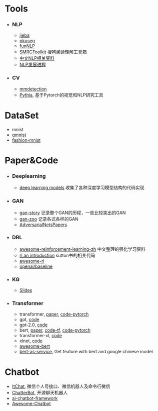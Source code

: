# Tools
- ### NLP

    - [jieba](https://github.com/fxsjy/jieba)
    - [pkuseg](https://github.com/lancopku/pkuseg-python)
    - [funNLP](https://github.com/fighting41love/funNLP)    
    - [SMRCToolkit](https://github.com/sogou/SMRCToolkit)  搜狗阅读理解工具箱
    - [中文NLP相关资料](https://github.com/crownpku/Awesome-Chinese-NLP)
    - [NLP发展进程](https://github.com/sebastianruder/NLP-progress)

- ### CV

    - [mmdetection](https://github.com/open-mmlab/mmdetection)
    - [Pythia](https://github.com/facebookresearch/pythia), 基于Pytorch的视觉和NLP研究工具


# DataSet

- mnist
- [qmnist](https://github.com/facebookresearch/qmnist)
- [fashion-mnist](https://github.com/zalandoresearch/fashion-mnist)

  
# Paper&Code

- ### Deeplearning

    - [deep learning models](https://github.com/rasbt/deeplearning-models) 收集了各种深度学习模型结构的代码实现


- ### GAN

    - [gan-story](https://blog.floydhub.com/gans-story-so-far/) 记录整个GAN的历程，一些比较突出的GAN
    - [gan-zoo](https://github.com/hindupuravinash/the-gan-zoo) 记录各式各样的GAN
    - [AdversarialNetsPapers](https://github.com/zhangqianhui/AdversarialNetsPapers)


- ### DRL

    - [awesome-reinforcement-learning-zh](https://github.com/wwxFromTju/awesome-reinforcement-learning-zh) 中文整理的强化学习资料
    - [rl an introduction](https://github.com/ShangtongZhang/reinforcement-learning-an-introduction) sutton书的相关代码
    - [awesome-rl](https://github.com/aikorea/awesome-rl)
    - [openai/baseline](https://github.com/openai/baselines)


- ### KG

    - [Slides](https://github.com/liuhuanyong/KnowledgeGraphSlides)


- ### Transformer

    - transformer, [paper](https://arxiv.org/pdf/1706.03762.pdf), 	[code-pytorch](<https://github.com/harvardnlp/annotated-transformer>)
    - gpt, [code](https://github.com/openai/finetune-transformer-lm)
    - gpt-2.0, [code](https://github.com/openai/gpt-2)
    - bert, [paper](https://arxiv.org/pdf/1810.04805.pdf), [code-tf](https://github.com/google-research/bert), [code-pytorch](https://github.com/huggingface/pytorch-pretrained-BERT) 
    - transformer-xl, [code](https://github.com/kimiyoung/transformer-xl)
    - xlnet, [code](https://github.com/zihangdai/xlnet)
    - [awesome-bert](https://github.com/Jiakui/awesome-bert)
    - [bert-as-service](https://github.com/hanxiao/bert-as-service), Get feature with bert and google chinese model


# Chatbot

- [ItChat](https://github.com/littlecodersh/ItChat), 微信个人号接口、微信机器人及命令行微信
- [ChatterBot](https://github.com/gunthercox/ChatterBot), 开源聊天机器人
- [ai-chatbot-framework](https://github.com/alfredfrancis/ai-chatbot-framework/)
- [Awesome-Chatbot](https://github.com/fendouai/Awesome-Chatbot)